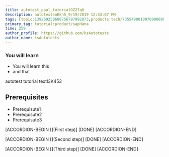 ```yaml
---
title: autotest_pool_tutorialOZ27q6
description: autotesteoEkh5_9/19/2019 12:43:07 PM
tags: [topic:139269250608756787992873,products:tech/73554900100700000996,tutorial:experience/advanced]
primary_tag: tutorial:product/sapHana
time: 259
author_profile: https://github.com/ksAutotests
author_name: ksAutotests
---
```

### You will learn
- You will learn this
- and that

autotest tutorial textI3K453

## Prerequisites
- Prerequisute1
- Prerequisute2
- Prerequisute3

[ACCORDION-BEGIN [](First step)]
[DONE]
[ACCORDION-END]

[ACCORDION-BEGIN [](Second step)]
[DONE]
[ACCORDION-END]

[ACCORDION-BEGIN [](Third step)]
[DONE]
[ACCORDION-END]

